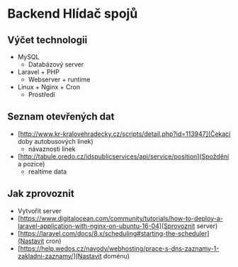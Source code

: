 # Backend Hlídač spojů

## Výčet technologii

- MySQL
  - Databázový server
- Laravel + PHP
  - Webserver + runtime
- Linux + Nginx + Cron
  - Prostředí
 
 ## Seznam otevřených dat
 
 - [http://www.kr-kralovehradecky.cz/scripts/detail.php?id=113947](Čekací doby autobusových linek)
   - návaznosti linek
 - [http://tabule.oredo.cz/idspublicservices/api/service/position](Spoždění a pozice)
   - realtime data
   
 ## Jak zprovoznit
 
 - Vytvořit server
 - [https://www.digitalocean.com/community/tutorials/how-to-deploy-a-laravel-application-with-nginx-on-ubuntu-16-04](Sprovoznit server)
 - [https://laravel.com/docs/8.x/scheduling#starting-the-scheduler](Nastavit cron)
 - [https://help.wedos.cz/navody/webhosting/prace-s-dns-zaznamy-1-zakladni-zaznamy/](Nastavit doménu)
